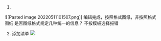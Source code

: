 1. 
![[Pasted image 20220511101507.png]]
编辑完成，按照格式图纸，非按照格式图纸
是否图纸格式规定几种统一的信息？
不按模板选择报错


2. 添加清单
   ![](https://yjh-image.oss-cn-shanghai.aliyuncs.com/img/20220511101710.png)

